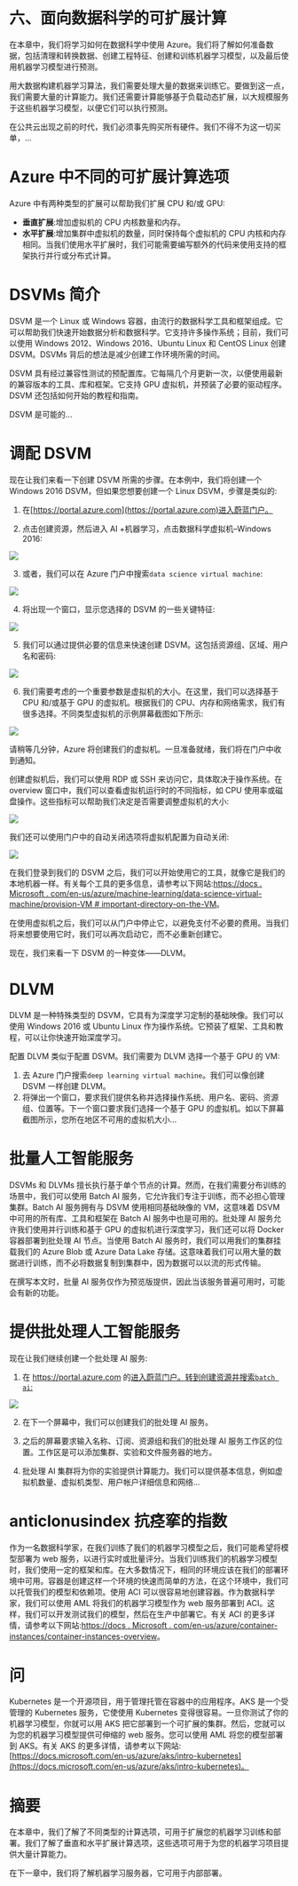     

# 六、面向数据科学的可扩展计算

在本章中，我们将学习如何在数据科学中使用 Azure。我们将了解如何准备数据，包括清理和转换数据、创建工程特征、创建和训练机器学习模型，以及最后使用机器学习模型进行预测。

用大数据构建机器学习算法，我们需要处理大量的数据来训练它。要做到这一点，我们需要大量的计算能力。我们还需要计算能够基于负载动态扩展，以大规模服务于这些机器学习模型，以便它们可以执行预测。

在公共云出现之前的时代，我们必须事先购买所有硬件。我们不得不为这一切买单，...

# Azure 中不同的可扩展计算选项

Azure 中有两种类型的扩展可以帮助我们扩展 CPU 和/或 GPU:

*   **垂直扩展**:增加虚拟机的 CPU 内核数量和内存。
*   **水平扩展**:增加集群中虚拟机的数量，同时保持每个虚拟机的 CPU 内核和内存相同。当我们使用水平扩展时，我们可能需要编写额外的代码来使用支持的框架执行并行或分布式计算。

# DSVMs 简介

DSVM 是一个 Linux 或 Windows 容器，由流行的数据科学工具和框架组成。它可以帮助我们快速开始数据分析和数据科学。它支持许多操作系统；目前，我们可以使用 Windows 2012、Windows 2016、Ubuntu Linux 和 CentOS Linux 创建 DSVM。DSVMs 背后的想法是减少创建工作环境所需的时间。

DSVM 具有经过兼容性测试的预配置库。它每隔几个月更新一次，以便使用最新的兼容版本的工具、库和框架。它支持 GPU 虚拟机，并预装了必要的驱动程序。DSVM 还包括如何开始的教程和指南。

DSVM 是可能的...

# 调配 DSVM

现在让我们来看一下创建 DSVM 所需的步骤。在本例中，我们将创建一个 Windows 2016 DSVM，但如果您想要创建一个 Linux DSVM，步骤是类似的:

1.  在[https://portal.azure.com](https://portal.azure.com)进入蔚蓝门户。

2.  点击创建资源，然后进入 AI +机器学习，点击数据科学虚拟机–Windows 2016:

![](img/fe0efb54-7a49-44da-a69e-440cfb3b7e95.jpg)

3.  或者，我们可以在 Azure 门户中搜索`data science virtual machine`:

![](img/4218cb20-5eae-4eb2-915c-c82d8bc1c627.png)

4.  将出现一个窗口，显示您选择的 DSVM 的一些关键特征:

![](img/f0bc8ff3-867a-455d-b423-edd84e394aea.png)

5.  我们可以通过提供必要的信息来快速创建 DSVM。这包括资源组、区域、用户名和密码:

![](img/05d93bb1-32ba-429e-8451-19eef79d5aa0.png)

6.  我们需要考虑的一个重要参数是虚拟机的大小。在这里，我们可以选择基于 CPU 和/或基于 GPU 的虚拟机。根据我们的 CPU、内存和网络需求，我们有很多选择。不同类型虚拟机的示例屏幕截图如下所示:

![](img/f8457362-aa48-4828-9035-39a5a45f70ed.png)

请稍等几分钟，Azure 将创建我们的虚拟机。一旦准备就绪，我们将在门户中收到通知。

创建虚拟机后，我们可以使用 RDP 或 SSH 来访问它，具体取决于操作系统。在 overview 窗口中，我们可以查看虚拟机运行时的不同指标，如 CPU 使用率或磁盘操作。这些指标可以帮助我们决定是否需要调整虚拟机的大小:

![](img/e4eb6bf0-af66-452e-b22c-aa6035326594.png)

我们还可以使用门户中的自动关闭选项将虚拟机配置为自动关闭:

![](img/feac6770-f34f-4538-a661-f21d8d2d7ebe.png)

在我们登录到我们的 DSVM 之后，我们可以开始使用它的工具，就像它是我们的本地机器一样。有关每个工具的更多信息，请参考以下网站:[https://docs . Microsoft . com/en-us/azure/machine-learning/data-science-virtual-machine/provision-VM # important-directory-on-the-VM](https://docs.microsoft.com/en-us/azure/machine-learning/data-science-virtual-machine/provision-vm#important-directories-on-the-vm)。

在使用虚拟机之后，我们可以从门户中停止它，以避免支付不必要的费用。当我们将来想要使用它时，我们可以再次启动它，而不必重新创建它。

现在，我们来看一下 DSVM 的一种变体——DLVM。

# DLVM

DLVM 是一种特殊类型的 DSVM，它具有为深度学习定制的基础映像。我们可以使用 Windows 2016 或 Ubuntu Linux 作为操作系统。它预装了框架、工具和教程，可以让你快速开始深度学习。

配置 DLVM 类似于配置 DSVM。我们需要为 DLVM 选择一个基于 GPU 的 VM:

1.  去 Azure 门户搜索`deep learning virtual machine`。我们可以像创建 DSVM 一样创建 DLVM。
2.  将弹出一个窗口，要求我们提供名称并选择操作系统、用户名、密码、资源组、位置等。下一个窗口要求我们选择一个基于 GPU 的虚拟机。如以下屏幕截图所示，您所在地区不可用的虚拟机大小...

# 批量人工智能服务

DSVMs 和 DLVMs 擅长执行基于单个节点的计算。然而，在我们需要分布训练的场景中，我们可以使用 Batch AI 服务，它允许我们专注于训练，而不必担心管理集群。Batch AI 服务拥有与 DSVM 使用相同基础映像的 VM，这意味着 DSVM 中可用的所有库、工具和框架在 Batch AI 服务中也是可用的。批处理 AI 服务允许我们使用并行训练和基于 GPU 的虚拟机进行深度学习，我们还可以将 Docker 容器部署到批处理 AI 节点。当使用 Batch AI 服务时，我们可以用我们的集群挂载我们的 Azure Blob 或 Azure Data Lake 存储。这意味着我们可以用大量的数据进行训练，而不必将数据复制到集群中，因为数据可以以流的形式传输。

在撰写本文时，批量 AI 服务仅作为预览版提供，因此当该服务普遍可用时，可能会有新的功能。

# 提供批处理人工智能服务

现在让我们继续创建一个批处理 AI 服务:

1.  在 https://portal.azure.com 的[进入蔚蓝门户。转到创建资源并搜索`batch ai`:](https://portal.azure.com)

![](img/a594316f-47c7-4cad-8995-3662c5f33d09.png)

2.  在下一个屏幕中，我们可以创建我们的批处理 AI 服务。
3.  之后的屏幕要求输入名称、订阅、资源组和我们的批处理 AI 服务工作区的位置。工作区是可以添加集群、实验和文件服务器的地方。

4.  批处理 AI 集群将为你的实验提供计算能力。我们可以提供基本信息，例如虚拟机数量、虚拟机类型、用户帐户详细信息和网络...

# anticlonusindex 抗痉挛的指数

作为一名数据科学家，在我们训练了我们的机器学习模型之后，我们可能希望将模型部署为 web 服务，以进行实时或批量评分。当我们训练我们的机器学习模型时，我们使用一定的框架和库。在大多数情况下，相同的环境应该在我们的部署环境中可用。容器是创建这样一个环境的快速而简单的方法，在这个环境中，我们可以托管我们的模型和依赖项。使用 ACI 可以很容易地创建容器。作为数据科学家，我们可以使用 AML 将我们的机器学习模型作为 web 服务部署到 ACI。这样，我们可以开发测试我们的模型，然后在生产中部署它。有关 ACI 的更多详情，请参考以下网站:[https://docs . Microsoft . com/en-us/azure/container-instances/container-instances-overview](https://docs.microsoft.com/en-us/azure/container-instances/container-instances-overview)。

# 问

Kubernetes 是一个开源项目，用于管理托管在容器中的应用程序。AKS 是一个受管理的 Kubernetes 服务，它使使用 Kubernetes 变得很容易。一旦你测试了你的机器学习模型，你就可以用 AKS 把它部署到一个可扩展的集群。然后，您就可以为您的机器学习模型提供可伸缩的 web 服务。您可以使用 AML 将您的模型部署到 AKS。有关 AKS 的更多详情，请参考以下网站:[https://docs.microsoft.com/en-us/azure/aks/intro-kubernetes](https://docs.microsoft.com/en-us/azure/aks/intro-kubernetes)。

# 摘要

在本章中，我们了解了不同类型的计算选项，可用于扩展您的机器学习训练和部署。我们了解了垂直和水平扩展计算选项，这些选项可用于为您的机器学习项目提供大量计算能力。

在下一章中，我们将了解机器学习服务器，它可用于内部部署。